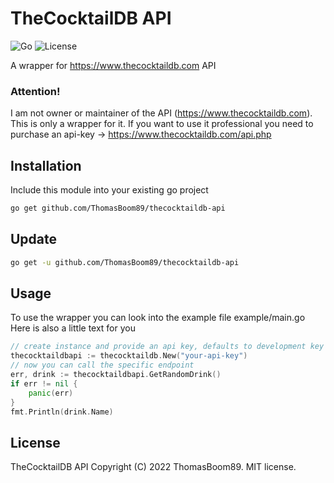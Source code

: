# TheCocktailDB API

![Go](https://img.shields.io/github/go-mod/go-version/thomasboom89/thecocktaildb-api/main)
![License](https://img.shields.io/badge/license-MIT-green?style=plastic)

A wrapper for https://www.thecocktaildb.com API

### Attention!

I am not owner or maintainer of the API (https://www.thecocktaildb.com). This is only a wrapper for it.
If you want to use it professional you need to purchase an api-key -> https://www.thecocktaildb.com/api.php

## Installation

Include this module into your existing go project

```zsh
go get github.com/ThomasBoom89/thecocktaildb-api
```

## Update

```zsh
go get -u github.com/ThomasBoom89/thecocktaildb-api
```

## Usage

To use the wrapper you can look into the example file example/main.go
Here is also a little text for you

```go
// create instance and provide an api key, defaults to development key if none is provided
thecocktaildbapi := thecocktaildb.New("your-api-key")
// now you can call the specific endpoint
err, drink := thecocktaildbapi.GetRandomDrink()
if err != nil {
	panic(err)
}
fmt.Println(drink.Name)
```

## License

TheCocktailDB API
Copyright (C) 2022 ThomasBoom89. MIT license.
